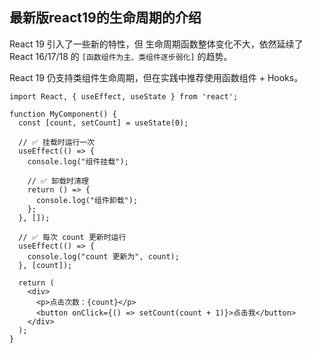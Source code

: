 ## 最新版react19的生命周期的介绍

React 19 引入了一些新的特性，但 生命周期函数整体变化不大，依然延续了 React 16/17/18 的 `[函数组件为主、类组件逐步弱化]` 的趋势。

React 19 仍支持类组件生命周期，但在实践中推荐使用函数组件 + Hooks。

```
import React, { useEffect, useState } from 'react';

function MyComponent() {
  const [count, setCount] = useState(0);

  // ✅ 挂载时运行一次
  useEffect(() => {
    console.log("组件挂载");

    // ✅ 卸载时清理
    return () => {
      console.log("组件卸载");
    };
  }, []);

  // ✅ 每次 count 更新时运行
  useEffect(() => {
    console.log("count 更新为", count);
  }, [count]);

  return (
    <div>
      <p>点击次数：{count}</p>
      <button onClick={() => setCount(count + 1)}>点击我</button>
    </div>
  );
}
```
